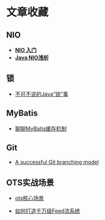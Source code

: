 # 文章收藏



## NIO

- **[NIO 入门](https://www.ibm.com/developerworks/cn/education/java/j-nio/j-nio.html)** 
- **[Java NIO浅析](https://tech.meituan.com/2016/11/04/nio.html)**



## 锁

- [不可不说的Java“锁”事](https://tech.meituan.com/2018/11/15/java-lock.html)



## MyBatis

- [聊聊MyBatis缓存机制](https://tech.meituan.com/2018/01/19/mybatis-cache.html)



## Git

- [A successful Git branching model](https://nvie.com/posts/a-successful-git-branching-model/)





## OTS实战场景

- [ots核心场景](https://help.aliyun.com/document_detail/91897.html?spm=a2c4g.11186623.6.544.1a5826d9bP9Fdh)

- [如何打造千万级Feed流系统](https://yq.aliyun.com/articles/224132?spm=a2c4g.11186623.2.17.7fb17f379itJmD)

